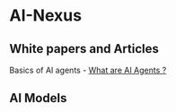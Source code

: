 # AI-Nexus

## White papers and Articles
Basics of AI agents - [ What are AI Agents ?](https://www.ibm.com/think/topics/ai-agents)

## AI Models
